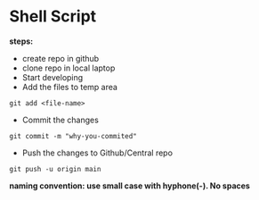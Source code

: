 # Shell Script

**steps:**
* create repo in github
* clone repo in local laptop
* Start developing
* Add the files to temp area
```
git add <file-name>
```
* Commit the changes
```
git commit -m "why-you-commited"
```
* Push the changes to Github/Central repo
```
git push -u origin main
```

**naming convention: use small case with hyphone(-). No spaces**
